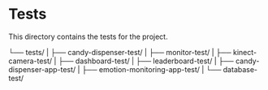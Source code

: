 # Tests

This directory contains the tests for the project.

└── tests/
|   ├── candy-dispenser-test/
|   ├── monitor-test/
|   ├── kinect-camera-test/
|   ├── dashboard-test/
|   ├── leaderboard-test/
|   ├── candy-dispenser-app-test/
|   ├── emotion-monitoring-app-test/
|   └── database-test/
